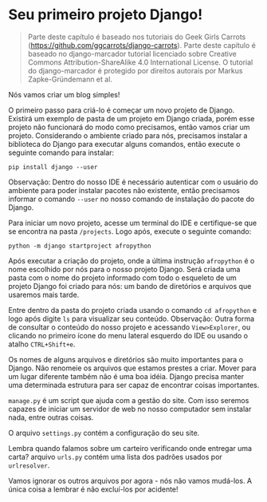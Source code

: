 # Seu primeiro projeto Django!

> Parte deste capítulo é baseado nos tutoriais do Geek Girls Carrots (https://github.com/ggcarrots/django-carrots).
Parte deste capítulo é baseado no django-marcador tutorial licenciado sobre Creative Commons Attribution-ShareAlike 4.0 International License. O tutorial do django-marcador é protegido por direitos autorais por Markus Zapke-Gründemann et al.

Nós vamos criar um blog simples!

O primeiro passo para criá-lo é começar um novo projeto de Django. Existirá um exemplo de pasta de um projeto em Django criada, porém esse projeto não funcionará do modo como precisamos, então vamos criar um projeto.
Considerando o ambiente criado para nós, precisamos instalar a biblioteca do Django para executar alguns comandos, então execute o seguinte comando para instalar:
```
pip install django --user
```
Observação: Dentro do nosso IDE é necessário autenticar com o usuário do ambiente para poder instalar pacotes não existente, então precisamos informar o comando `--user` no nosso comando de instalação do pacote do Django.

Para iniciar um novo projeto, acesse um terminal do IDE e certifique-se que se encontra na pasta `/projects`. Logo após, execute o seguinte comando:
```
python -m django startproject afropython
```
Após executar a criação do projeto, onde a última instrução `afropython` é o nome escolhido por nós para o nosso projeto Django. Será criada uma pasta com o nome do projeto informado com todo o esqueleto de um projeto Django foi criado para nós: um bando de diretórios e arquivos que usaremos mais tarde.

Entre dentro da pasta do projeto criada usando o comando `cd afropython` e logo após digite `ls` para visualizar seu conteúdo. Observação: Outra forma de consultar o conteúdo do nosso projeto e acessando `View>Explorer`, ou clicando no primeiro ícone do menu lateral esquerdo do IDE ou usando o atalho `CTRL+Shift+e`.

Os nomes de alguns arquivos e diretórios são muito importantes para o Django. Não renomeie os arquivos que estamos prestes a criar. Mover para um lugar diferente também não é uma boa idéia. Django precisa manter uma determinada estrutura para ser capaz de encontrar coisas importantes.

`manage.py` é um script que ajuda com a gestão do site. Com isso seremos capazes de iniciar um servidor de web no nosso computador sem instalar nada, entre outras coisas.

O arquivo `settings.py` contém a configuração do seu site.

Lembra quando falamos sobre um carteiro verificando onde entregar uma carta? arquivo `urls.py` contém uma lista dos padrões usados por `urlresolver`.

Vamos ignorar os outros arquivos por agora - nós não vamos mudá-los. A única coisa a lembrar é não excluí-los por acidente!
